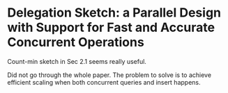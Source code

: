 # Delegation Sketch: a Parallel Design with Support for Fast and Accurate Concurrent Operations

Count-min sketch in Sec 2.1 seems really useful. 

Did not go through the whole paper. The problem to solve is to achieve efficient scaling when both concurrent queries and insert happens.
